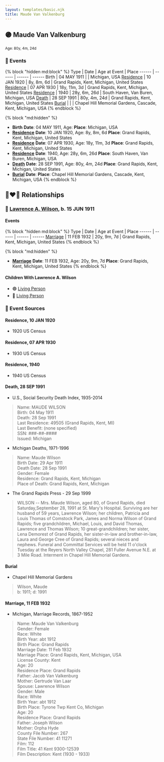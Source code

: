 ```yaml
---
layout: templates/basic.njk
title: Maude Van Valkenburg
---
```

## 🟣 Maude Van Valkenburg
<small>Age: 80y, 4m, 24d</small>

### 📆 Events

{% block "hidden md:block" %}
Type | Date | Age at Event | Place
------ | ------ | ------ | ------
Birth | 04 MAY 1911 |  | Michigan, USA
[Residence](#event-event-0) | 10 JAN 1920 | 8y, 8m, 6d | Grand Rapids, Kent, Michigan, United States
[Residence](#event-event-1) | 07 APR 1930 | 18y, 11m, 3d | Grand Rapids, Kent, Michigan, United States
[Residence](#event-event-2) | 1940 | 28y, 6m, 26d | South Haven, Van Buren, Michigan, USA
[Death](#event-event-7) | 28 SEP 1991 | 80y, 4m, 24d | Grand Rapids, Kent, Michigan, United States
[Burial](#event-event-8) |  |  | Chapel Hill Memorial Gardens, Cascade, Kent, Michigan, USA
{% endblock %}

{% block "md:hidden" %}
- **Birth**
**Date**: 04 MAY 1911, Age:
**Place**: Michigan, USA
- **[Residence](#event-event-0)**
**Date**: 10 JAN 1920, Age: 8y, 8m, 6d
**Place**: Grand Rapids, Kent, Michigan, United States
- **[Residence](#event-event-1)**
**Date**: 07 APR 1930, Age: 18y, 11m, 3d
**Place**: Grand Rapids, Kent, Michigan, United States
- **[Residence](#event-event-2)**
**Date**: 1940, Age: 28y, 6m, 26d
**Place**: South Haven, Van Buren, Michigan, USA
- **[Death](#event-event-7)**
**Date**: 28 SEP 1991, Age: 80y, 4m, 24d
**Place**: Grand Rapids, Kent, Michigan, United States
- **[Burial](#event-event-8)**
**Date**:
**Place**: Chapel Hill Memorial Gardens, Cascade, Kent, Michigan, USA
{% endblock %}

## 👩‍❤️‍👨 Relationships

### 🔵 [Lawrence A. Wilson](/people/8/86477632), b. 15 JUN 1911

#### Events

{% block "hidden md:block" %}
Type | Date | Age at Event | Place
------ | ------ | ------ | ------
[Marriage](#event-family-0-event-0) | 11 FEB 1932 | 20y, 9m, 7d | Grand Rapids, Kent, Michigan, United States
{% endblock %}

{% block "md:hidden" %}
- **[Marriage](#event-family-0-event-0)**
**Date**: 11 FEB 1932, Age: 20y, 9m, 7d
**Place**: Grand Rapids, Kent, Michigan, United States
{% endblock %}

#### Children With Lawrence A. Wilson
* 🟣 [Living Person](/people/1/19809296)
* 🔵 [Living Person](/people/4/44847084)
### 📰 Event Sources

#### <a id="event-event-0"></a> Residence, 10 JAN 1920
* 1920 US Census

#### <a id="event-event-1"></a> Residence, 07 APR 1930
* 1930 US Census

#### <a id="event-event-2"></a> Residence, 1940
* 1940 US Census

#### <a id="event-event-7"></a> Death, 28 SEP 1991
* U.S., Social Security Death Index, 1935-2014
>   
  > Name: MAUDE WILSON  
  > Birth: 04 May 1911  
  > Death: 28 Sep 1991  
  > Last Residence: 49505 (Grand Rapids, Kent, MI)  
  > Last Benefit: (none specified)  
  > SSN: ###-##-####  
  > Issued: Michigan
* Michigan Deaths, 1971-1996
>   
  > Name:  Maude Wilson  
  > Birth Date: 29 Apr 1911  
  > Death Date: 28 Sep 1991  
  > Gender: Female  
  > Residence: Grand Rapids, Kent, Michigan  
  > Place of Death: Grand Rapids, Kent, Michigan
* The Grand Rapids Press  - 29 Sep 1999
>   
  > WILSON -- Mrs. Maude Wilson, aged 80, of Grand Rapids, died Saturday,September 28, 1991 at St. Mary's Hospital. Surviving are her husband of 59 years, Lawrence Wilson; her children, Patricia and Louis Thomas of Comstock Park, James and Norma Wilson of Grand Rapids; five grandchildren, Michael, Louis, and David Thomas, Lawrence and Thomas Wilson; 10 great-grandchildren; her sister, Lena Demorest of Grand Rapids, her sister-in-law and brother-in-law, Laura and George Cree of Grand Rapids; several nieces and nephews. Funeral and Committal Services will be held 11 o'clock Tuesday at the Reyers North Valley Chapel, 281 Fuller Avenue N.E. at 3 Mile Road. Interment in Chapel Hill Memorial Gardens.

#### <a id="event-event-8"></a> Burial
* Chapel Hill Memorial Gardens
>   
  > Wilson, Maude  
  > b: 1911; d: 1991

#### <a id="event-family-0-event-0"></a> Marriage, 11 FEB 1932
* Michigan, Marriage Records, 1867-1952
>   
  > Name: Maude Van Valkenburg  
  > Gender: Female  
  > Race: White  
  > Birth Year: abt 1912  
  > Birth Place: Grand Rapids  
  > Marriage Date: 11 Feb 1932  
  > Marriage Place: Grand Rapids, Kent, Michigan, USA  
  > License County: Kent  
  > Age: 20  
  > Residence Place: Grand Rapids  
  > Father: Jacob Van Valkenburg  
  > Mother: Gertrude Van Laar  
  > Spouse: Lawrence Wilson  
  > Gender: Male  
  > Race: White  
  > Birth Year: abt 1912  
  > Birth Place: Tyrone Twp Kent Co, Michigan  
  > Age: 20  
  > Residence Place: Grand Rapids  
  > Father: Joseph Wilson  
  > Mother: Orpha Hyde  
  > County File Number: 267  
  > State File Number: 41 11271  
  > Film: 112  
  > Film Title: 41 Kent 9300-12539  
  > Film Description: Kent (1930 - 1933)